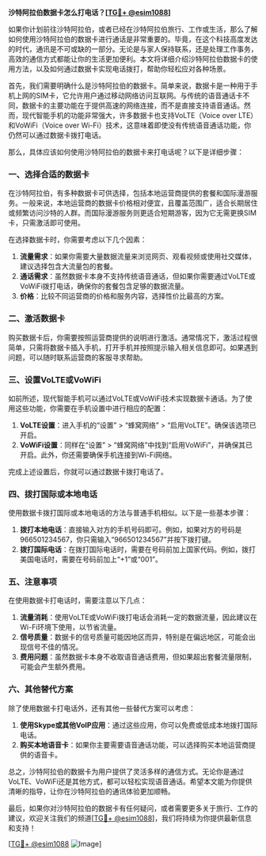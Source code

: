 **沙特阿拉伯数据卡怎么打电话？[[TG💪+ @esim1088](https://t.me/s/esim1088)]**

如果你计划前往沙特阿拉伯，或者已经在沙特阿拉伯旅行、工作或生活，那么了解如何使用沙特阿拉伯的数据卡进行通话是非常重要的。毕竟，在这个科技高度发达的时代，通讯是不可或缺的一部分。无论是与家人保持联系，还是处理工作事务，高效的通信方式都能让你的生活更加便利。本文将详细介绍沙特阿拉伯数据卡的使用方法，以及如何通过数据卡实现电话拨打，帮助你轻松应对各种场景。

首先，我们需要明确什么是沙特阿拉伯的数据卡。简单来说，数据卡是一种用于手机上网的SIM卡，它允许用户通过移动网络访问互联网。与传统的语音通话卡不同，数据卡的主要功能在于提供高速的网络连接，而不是直接支持语音通话。然而，现代智能手机的功能非常强大，许多数据卡也支持VoLTE（Voice over LTE）和VoWiFi（Voice over Wi-Fi）技术，这意味着即使没有传统语音通话功能，你仍然可以通过数据卡拨打电话。

那么，具体应该如何使用沙特阿拉伯的数据卡来打电话呢？以下是详细步骤：

### **一、选择合适的数据卡**
在沙特阿拉伯，有多种数据卡可供选择，包括本地运营商提供的套餐和国际漫游服务。一般来说，本地运营商的数据卡价格相对便宜，且覆盖范围广，适合长期居住或频繁访问沙特的人群。而国际漫游服务则更适合短期游客，因为它无需更换SIM卡，只需激活即可使用。

在选择数据卡时，你需要考虑以下几个因素：
1. **流量需求**：如果你需要大量数据流量来浏览网页、观看视频或使用社交媒体，建议选择包含大流量包的套餐。
2. **通话需求**：虽然数据卡本身不支持传统语音通话，但如果你需要通过VoLTE或VoWiFi拨打电话，确保你的套餐包含足够的数据流量。
3. **价格**：比较不同运营商的价格和服务内容，选择性价比最高的方案。

### **二、激活数据卡**
购买数据卡后，你需要按照运营商提供的说明进行激活。通常情况下，激活过程很简单，只需将数据卡插入手机，打开手机并按照提示输入相关信息即可。如果遇到问题，可以随时联系运营商的客服寻求帮助。

### **三、设置VoLTE或VoWiFi**
如前所述，现代智能手机可以通过VoLTE或VoWiFi技术实现数据卡通话。为了使用这些功能，你需要在手机设置中进行相应的配置：
1. **VoLTE设置**：进入手机的“设置” > “蜂窝网络” > “启用VoLTE”。确保该选项已开启。
2. **VoWiFi设置**：同样在“设置” > “蜂窝网络”中找到“启用VoWiFi”，并确保其已开启。此外，你还需要确保手机连接到Wi-Fi网络。

完成上述设置后，你就可以通过数据卡拨打电话了。

### **四、拨打国际或本地电话**
使用数据卡拨打国际或本地电话的方法与普通手机相似。以下是一些基本步骤：
1. **拨打本地电话**：直接输入对方的手机号码即可。例如，如果对方的号码是966501234567，你只需输入“966501234567”并按下拨打键。
2. **拨打国际电话**：在拨打国际电话时，需要在号码前加上国家代码。例如，拨打美国电话时，需要在号码前加上“+1”或“001”。

### **五、注意事项**
在使用数据卡打电话时，需要注意以下几点：
1. **流量消耗**：使用VoLTE或VoWiFi拨打电话会消耗一定的数据流量，因此建议在Wi-Fi环境下使用，以节省流量。
2. **信号质量**：数据卡的信号质量可能因地区而异，特别是在偏远地区，可能会出现信号不佳的情况。
3. **费用问题**：虽然数据卡本身不收取语音通话费用，但如果超出套餐流量限制，可能会产生额外费用。

### **六、其他替代方案**
除了使用数据卡打电话外，还有其他一些替代方案可以考虑：
1. **使用Skype或其他VoIP应用**：通过这些应用，你可以免费或低成本地拨打国际电话。
2. **购买本地语音卡**：如果你主要需要语音通话功能，可以选择购买本地运营商提供的语音卡。

总之，沙特阿拉伯的数据卡为用户提供了灵活多样的通信方式。无论你是通过VoLTE、VoWiFi还是其他方式，都可以轻松实现语音通话。希望本文能为你提供清晰的指导，让你在沙特阿拉伯的通讯体验更加顺畅。

最后，如果你对沙特阿拉伯的数据卡有任何疑问，或者需要更多关于旅行、工作的建议，欢迎关注我们的频道[[TG💪+ @esim1088](https://t.me/s/esim1088)]，我们将持续为你提供最新信息和支持！

[[TG💪+ @esim1088](https://t.me/s/esim1088) ![Image](https://i.postimg.cc/4NQfJmqS/Snipaste-2025-05-13-00-14-12.png)]